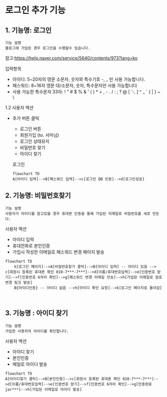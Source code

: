 
# 로그인 추가 기능


## 1. 기능명: 로그인
 
    기능 설명
    블로그에 가입된 경우 로그인을 수행할수 있습니다.    
 참고:https://help.naver.com/service/5640/contents/973?lang=ko

 입력항목
 - 아이디:  5~20자의 영문 소문자, 숫자와 특수기호 -, _ 만 사용 가능합니다. 
 - 패스워드: 8~16자 영문 대/소문자, 숫자, 특수문자만 사용 가능합니다
 - 사용 가능한 특수문자 33자: ! " # $ % & ' ( ) * + , - . / : ; ? @ [ ＼ ] ^ _ ` { | } ~ \

1.2 사용자 액션

- 추가 버튼 클릭
    - 로그인 버튼
    - 회원가입 (to. 서미님)
    - 로그인 상태유지
    - 비밀번호 찾기
    - 아이디 찾기
   

    로그인 
    ```mermaid
    flowchart TD
    A[아이디 입력]-->B[패스워드 입력]-->c[로그인 DB 인증]-->d[로그인성공]
    ```
        



## 2. 기능명: 비밀번호찾기

    기능 설명
    사용자가 아이디를 알고있을 경우 휴대폰 인증을 통해 가입된 이메일로 비밀번호를 새로 만든다. 

사용자 액션
- 아이디 입력
- 휴대전화로 본인인증
- 가입시 작성한 이메일로 패스워드 변경 페이지 발송 

```mermaid
flowchart TD
    k[로그인 페이지]-->A[비밀번호찾기 클릭]-->B[아이디 입력] -- 아이디 있음 --> c[회원시 등록된 휴대폰 확인 010-7***-7***]-->d[이름/휴대번호입력]-->e[인증번호 받기]-->f[인증번호 6자리 확인]-->g[패스워드 변경 이메일 전송]-->h[가입된 이메일로 암호변경 링크 발송]
    B{아이디인증} -- 아이디 없음 -->h[아이디 확인 요청]-->k[로그인 페이지로 돌아감]

 
```

## 3. 기능명 : 아이디 찾기

    기능 설명
    가입한 사용자의 아이디를 확인합니다.

사용자 액션
- 아이디 찾기
- 본인인증
- 메일로 아이디 발송


```mermaid
flowchart TD
A[아이디찾기 클릭]-->B[본인인증]-->c[회원시 등록된 휴대폰 확인 010-7***-7***]-->d[이름/휴대번호입력]-->e[인증번호 받기]-->f[인증번호 6자리 확인]-->g[인증완료 jar***]-->h[가입된 이메일로 아이디 발송]
```

